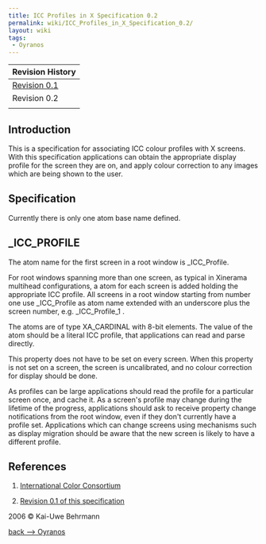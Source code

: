 ```yaml
---
title: ICC Profiles in X Specification 0.2
permalink: wiki/ICC_Profiles_in_X_Specification_0.2/
layout: wiki
tags:
 - Oyranos
---
```


| Revision History                                                                |
|---------------------------------------------------------------------------------|
| [Revision 0.1](http://www.burtonini.com/computing/x-icc-profiles-spec-0.1.html) |
| Revision 0.2                                                                    |
||

Introduction
------------

This is a specification for associating ICC colour profiles with X
screens. With this specification applications can obtain the appropriate
display profile for the screen they are on, and apply colour correction
to any images which are being shown to the user.

Specification
-------------

Currently there is only one atom base name defined.

\_ICC\_PROFILE
--------------

The atom name for the first screen in a root window is \_ICC\_Profile.

For root windows spanning more than one screen, as typical in Xinerama
multihead configurations, a atom for each screen is added holding the
appropriate ICC profile. All screens in a root window starting from
number one use \_ICC\_Profile as atom name extended with an underscore
plus the screen number, e.g. \_ICC\_Profile\_1 .

The atoms are of type <span class="type">XA\_CARDINAL</span> with 8-bit
elements. The value of the atom should be a literal ICC profile, that
applications can read and parse directly.

This property does not have to be set on every screen. When this
property is not set on a screen, the screen is uncalibrated, and no
colour correction for display should be done.

As profiles can be large applications should read the profile for a
particular screen once, and cache it. As a screen's profile may change
during the lifetime of the progress, applications should ask to receive
property change notifications from the root window, even if they don't
currently have a profile set. Applications which can change screens
using mechanisms such as display migration should be aware that the new
screen is likely to have a different profile.

References
----------

1. [International Color Consortium](http://www.color.org)

2. [Revision 0.1 of this
specification](http://www.burtonini.com/computing/x-icc-profiles-spec-0.1.html)

2006 © Kai-Uwe Behrmann

[back --&gt; Oyranos](/wiki/Oyranos "wikilink")
